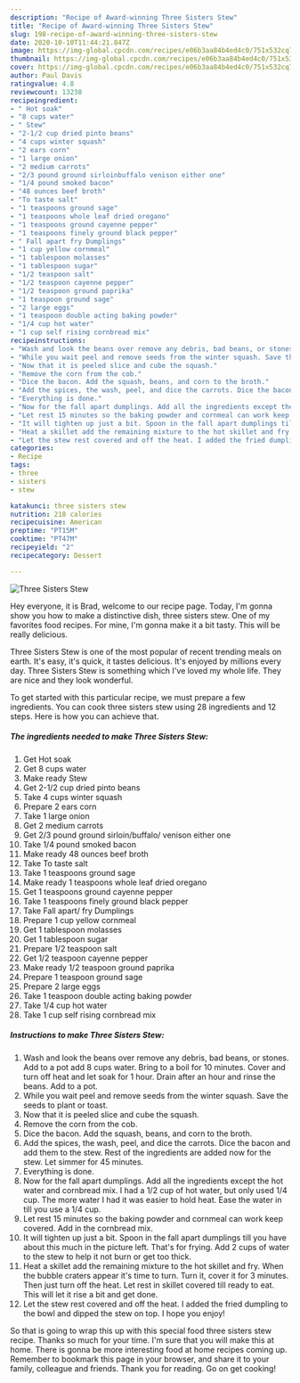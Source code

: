 ```yaml
---
description: "Recipe of Award-winning Three Sisters Stew"
title: "Recipe of Award-winning Three Sisters Stew"
slug: 198-recipe-of-award-winning-three-sisters-stew
date: 2020-10-10T11:44:21.847Z
image: https://img-global.cpcdn.com/recipes/e06b3aa84b4ed4c0/751x532cq70/three-sisters-stew-recipe-main-photo.jpg
thumbnail: https://img-global.cpcdn.com/recipes/e06b3aa84b4ed4c0/751x532cq70/three-sisters-stew-recipe-main-photo.jpg
cover: https://img-global.cpcdn.com/recipes/e06b3aa84b4ed4c0/751x532cq70/three-sisters-stew-recipe-main-photo.jpg
author: Paul Davis
ratingvalue: 4.8
reviewcount: 13238
recipeingredient:
- " Hot soak"
- "8 cups water"
- " Stew"
- "2-1/2 cup dried pinto beans"
- "4 cups winter squash"
- "2 ears corn"
- "1 large onion"
- "2 medium carrots"
- "2/3 pound ground sirloinbuffalo venison either one"
- "1/4 pound smoked bacon"
- "48 ounces beef broth"
- "To taste salt"
- "1 teaspoons ground sage"
- "1 teaspoons whole leaf dried oregano"
- "1 teaspoons ground cayenne pepper"
- "1 teaspoons finely ground black pepper"
- " Fall apart fry Dumplings"
- "1 cup yellow cornmeal"
- "1 tablespoon molasses"
- "1 tablespoon sugar"
- "1/2 teaspoon salt"
- "1/2 teaspoon cayenne pepper"
- "1/2 teaspoon ground paprika"
- "1 teaspoon ground sage"
- "2 large eggs"
- "1 teaspoon double acting baking powder"
- "1/4 cup hot water"
- "1 cup self rising cornbread mix"
recipeinstructions:
- "Wash and look the beans over remove any debris, bad beans, or stones. Add to a pot add 8 cups water. Bring to a boil for 10 minutes. Cover and turn off heat and let soak for 1 hour. Drain after an hour and rinse the beans. Add to a pot."
- "While you wait peel and remove seeds from the winter squash. Save the seeds to plant or toast."
- "Now that it is peeled slice and cube the squash."
- "Remove the corn from the cob."
- "Dice the bacon. Add the squash, beans, and corn to the broth."
- "Add the spices, the wash, peel, and dice the carrots. Dice the bacon and add them to the stew. Rest of the ingredients are added now for the stew. Let simmer for 45 minutes."
- "Everything is done."
- "Now for the fall apart dumplings. Add all the ingredients except the hot water and cornbread mix. I had a 1/2 cup of hot water, but only used 1/4 cup. The more water I had it was easier to hold heat. Ease the water in till you use a 1/4 cup."
- "Let rest 15 minutes so the baking powder and cornmeal can work keep covered. Add in the cornbread mix."
- "It will tighten up just a bit. Spoon in the fall apart dumplings till you have about this much in the picture left. That&#39;s for frying. Add 2 cups of water to the stew to help it not burn or get too thick."
- "Heat a skillet add the remaining mixture to the hot skillet and fry. When the bubble craters appear it&#39;s time to turn. Turn it, cover it for 3 minutes. Then just turn off the heat. Let rest in skillet covered till ready to eat. This will let it rise a bit and get done."
- "Let the stew rest covered and off the heat. I added the fried dumpling to the bowl and dipped the stew on top. I hope you enjoy!"
categories:
- Recipe
tags:
- three
- sisters
- stew

katakunci: three sisters stew 
nutrition: 218 calories
recipecuisine: American
preptime: "PT15M"
cooktime: "PT47M"
recipeyield: "2"
recipecategory: Dessert

---
```



![Three Sisters Stew](https://img-global.cpcdn.com/recipes/e06b3aa84b4ed4c0/751x532cq70/three-sisters-stew-recipe-main-photo.jpg)

Hey everyone, it is Brad, welcome to our recipe page. Today, I'm gonna show you how to make a distinctive dish, three sisters stew. One of my favorites food recipes. For mine, I'm gonna make it a bit tasty. This will be really delicious.



Three Sisters Stew is one of the most popular of recent trending meals on earth. It's easy, it's quick, it tastes delicious. It's enjoyed by millions every day. Three Sisters Stew is something which I've loved my whole life. They are nice and they look wonderful.


To get started with this particular recipe, we must prepare a few ingredients. You can cook three sisters stew using 28 ingredients and 12 steps. Here is how you can achieve that.

<!--inarticleads1-->

##### The ingredients needed to make Three Sisters Stew:

1. Get  Hot soak
1. Get 8 cups water
1. Make ready  Stew
1. Get 2-1/2 cup dried pinto beans
1. Take 4 cups winter squash
1. Prepare 2 ears corn
1. Take 1 large onion
1. Get 2 medium carrots
1. Get 2/3 pound ground sirloin/buffalo/ venison either one
1. Take 1/4 pound smoked bacon
1. Make ready 48 ounces beef broth
1. Take To taste salt
1. Take 1 teaspoons ground sage
1. Make ready 1 teaspoons whole leaf dried oregano
1. Get 1 teaspoons ground cayenne pepper
1. Take 1 teaspoons finely ground black pepper
1. Take  Fall apart/ fry Dumplings
1. Prepare 1 cup yellow cornmeal
1. Get 1 tablespoon molasses
1. Get 1 tablespoon sugar
1. Prepare 1/2 teaspoon salt
1. Get 1/2 teaspoon cayenne pepper
1. Make ready 1/2 teaspoon ground paprika
1. Prepare 1 teaspoon ground sage
1. Prepare 2 large eggs
1. Take 1 teaspoon double acting baking powder
1. Take 1/4 cup hot water
1. Take 1 cup self rising cornbread mix




<!--inarticleads2-->

##### Instructions to make Three Sisters Stew:

1. Wash and look the beans over remove any debris, bad beans, or stones. Add to a pot add 8 cups water. Bring to a boil for 10 minutes. Cover and turn off heat and let soak for 1 hour. Drain after an hour and rinse the beans. Add to a pot.
1. While you wait peel and remove seeds from the winter squash. Save the seeds to plant or toast.
1. Now that it is peeled slice and cube the squash.
1. Remove the corn from the cob.
1. Dice the bacon. Add the squash, beans, and corn to the broth.
1. Add the spices, the wash, peel, and dice the carrots. Dice the bacon and add them to the stew. Rest of the ingredients are added now for the stew. Let simmer for 45 minutes.
1. Everything is done.
1. Now for the fall apart dumplings. Add all the ingredients except the hot water and cornbread mix. I had a 1/2 cup of hot water, but only used 1/4 cup. The more water I had it was easier to hold heat. Ease the water in till you use a 1/4 cup.
1. Let rest 15 minutes so the baking powder and cornmeal can work keep covered. Add in the cornbread mix.
1. It will tighten up just a bit. Spoon in the fall apart dumplings till you have about this much in the picture left. That&#39;s for frying. Add 2 cups of water to the stew to help it not burn or get too thick.
1. Heat a skillet add the remaining mixture to the hot skillet and fry. When the bubble craters appear it&#39;s time to turn. Turn it, cover it for 3 minutes. Then just turn off the heat. Let rest in skillet covered till ready to eat. This will let it rise a bit and get done.
1. Let the stew rest covered and off the heat. I added the fried dumpling to the bowl and dipped the stew on top. I hope you enjoy!




So that is going to wrap this up with this special food three sisters stew recipe. Thanks so much for your time. I'm sure that you will make this at home. There is gonna be more interesting food at home recipes coming up. Remember to bookmark this page in your browser, and share it to your family, colleague and friends. Thank you for reading. Go on get cooking!
